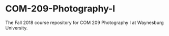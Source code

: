 # COM-209-Photography-I
The Fall 2018 course repository for COM 209 Photography I at Waynesburg University.
